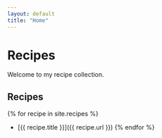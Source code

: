 ```yaml
---
layout: default
title: "Home"
---
```


# Recipes

Welcome to my recipe collection.

## Recipes
{% for recipe in site.recipes %}
- [{{ recipe.title }}]({{ recipe.url }})
{% endfor %}
